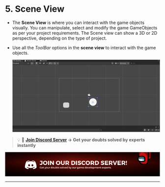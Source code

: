 # 5. Scene View

- The **Scene View** is where you can interact with the game objects visually. You can manipulate, select and modify the game GameObjects as per your project requirements. The Scene view can show a 3D or 2D perspective, depending on the type of project.
- Use all the *ToolBar* options in the **scene view** to interact with the game objects.
    
    ![scene viiew](./Images/scene_viiew.png)
    

<aside> 

> 💡 🚀 **[Join Discord Server](https://discord.gg/J5zDscnzms) → Get your doubts solved by experts instantly**

</aside>

![discord](./Images/discord.png)

---
